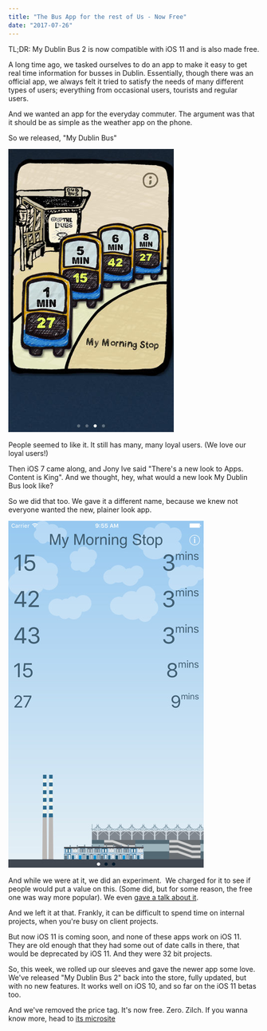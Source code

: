 ```yaml
---
title: "The Bus App for the rest of Us - Now Free"
date: "2017-07-26"
---
```


TL;DR: My Dublin Bus 2 is now compatible with iOS 11 and is also made free.

A long time ago, we tasked ourselves to do an app to make it easy to get real time information for busses in Dublin. Essentially, though there was an official app, we always felt it tried to satisfy the needs of many different types of users; everything from occasional users, tourists and regular users.

And we wanted an app for the everyday commuter. The argument was that it should be as simple as the weather app on the phone.

So we released, "My Dublin Bus"

[![Screen shot of tapadoo my dublin bus app](images/screen568x568.jpeg)](https://tapadoo.wpengine.com/wp-content/uploads/2017/07/screen568x568.jpeg)

People seemed to like it. It still has many, many loyal users. (We love our loyal users!)

Then iOS 7 came along, and Jony Ive said "There's a new look to Apps. Content is King". And we thought, hey, what would a new look My Dublin Bus look like?

So we did that too. We gave it a different name, because we knew not everyone wanted the new, plainer look app.

[![Screen shot of my dublin bus 2 from tapadoo](images/screen696x696.jpeg)](https://tapadoo.wpengine.com/wp-content/uploads/2017/07/screen696x696.jpeg)

And while we were at it, we did an experiment.  We charged for it to see if people would put a value on this. (Some did, but for some reason, the free one was way more popular). We even [gave a talk about it](https://www.youtube.com/watch?v=RLY_dqOZnVg).

And we left it at that. Frankly, it can be difficult to spend time on internal projects, when you're busy on client projects.

But now iOS 11 is coming soon, and none of these apps work on iOS 11. They are old enough that they had some out of date calls in there, that would be deprecated by iOS 11. And they were 32 bit projects.

So, this week, we rolled up our sleeves and gave the newer app some love. We've released "My Dublin Bus 2" back into the store, fully updated, but with no new features. It works well on iOS 10, and so far on the iOS 11 betas too.

And we've removed the price tag. It's now free. Zero. Zilch. If you wanna know more, head to [its microsite](http://mydublinbus.com)
